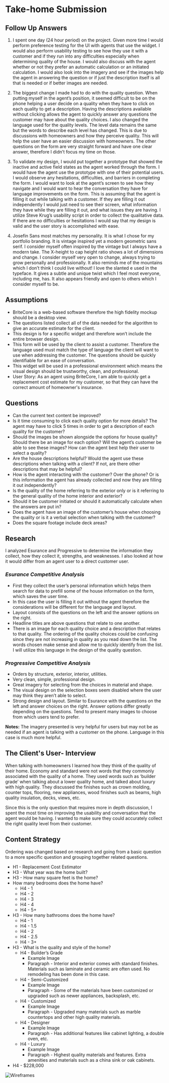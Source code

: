 # Take-home Submission

## Follow Up Answers

1. I spent one day (24 hour period) on the project. Given more time I would perform preference testing for the UI with agents that use the widget. I would also perform usability testing to see how they use it with a customer and if they run into any difficulties especially when determining quality of the house. I would also discuss with the agent whether or not they prefer an automatic calculation or an initiated calculation. I would also look into the imagery and see if the images help the agent in answering the question or if just the description itself is all that is needed or if better images are needed. 

2. The biggest change I made had to do with the quality question. When putting myself in the agent’s position, it seemed difficult to be on the phone helping a user decide on a quality when they have to click on each quality to get a description. Having the descriptions available without clicking allows the agent to quickly answer any questions the customer may have about the quality choices. I also changed the language used for the quality levels. The level data remains the same but the words to describe each level has changed. This is due to discussions with homeowners and how they perceive quality. This will help the user have an easier discussion with homeowners. The other questions on the form are very straight forward and have one clear answer, therefore I didn’t focus my time on those. 

3. To validate my design, I would put together a prototype that showed the inactive and active field states as the agent worked through the form. I would have the agent use the prototype with one of their potential users. I would observe any hesitations, difficulties, and barriers in completing the form. I would want to look at the agent’s screen to see how they navigate and I would want to hear the conversation they have for language improvements on the form. This is assuming that the agent is filling it out while talking with a customer. If they are filling it out independently I would just need to see their screen, what information they have while they are filling it out, and what issues they are having. I utilize Steve Krug’s usability script in order to collect the qualitative data. If there are no difficulties or hesitations I would say that my design is valid and the user story is accomplished with ease. 

4. Josefin Sans most matches my personality. It is what I chose for my portfolio branding. It is vintage inspired yet a modern geometric sans serif. I consider myself often inspired by the vintage but I always have a modern take. The X-height to cap height ratio shows a lot of dimensions and change. I consider myself very open to change, always trying to grow personally and professionally. It also reminds me of the mountains which I don’t think I could live without! I love the slanted e used in the typeface. It gives a subtle and unique twist which I feel most everyone, including me, has. It also appears friendly and open to others which I consider myself to be.


## Assumptions

- BriteCore is a web-based software therefore the high fidelity mockup should be a desktop view. 
- The questions listed collect all of the data needed for the algorithm to give an accurate estimate for the client. 
- This design is for a specific widget and therefore won’t include the entire browser design. 
- This form will be used by the client to assist a customer. Therefore the language used must match the type of language the client will want to use when addressing the customer. The questions should be quickly identifiable for an ease of conversation. 
- This widget will be used in a professional environment which means the visual design should be trustworthy, clean, and professional. 
- User Story:  As an agent using BriteCore, I am able to quickly get a replacement cost estimate for my customer, so that they can have the correct amount of homeowner's insurance.

## Questions

- Can the current text content be improved? 
- Is it time consuming to click each quality option for more details? The agent may have to click 5 times in order to get a description of each quality for the customer?
- Should the images be shown alongside the options for house quality? Should there be an image for each option? Will the agent’s customer be able to see these images? How can the agent best help their user to select a quality?
- Are the house descriptions helpful? Would the agent use these descriptions when talking with a client? If not, are there other descriptions that may be helpful? 
- How is the agent interacting with the customer? Over the phone? Or is this information the agent has already collected and now they are filling it out independently?
- Is the quality of the home referring to the exterior only or is it referring to the general quality of the home interior and exterior? 
- Should it be customer initiated or should it automatically calculate when the answers are put in? 
- Does the agent have an image of the customer’s house when choosing the quality or is it a verbal selection when talking with the customer?
- Does the square footage include deck areas?

## Research

I analyzed Esurance and Progressive to determine the information they collect, how they collect it, strengths, and weaknesses. I also looked at how it would differ from an agent user to a direct customer user.

### *Esurance Competitive Analysis*

- First they collect the user’s personal information which helps them search for data to prefill some of the house information on the form, which saves the user time. 
- In this case the user is filling it out without the agent therefore the considerations will be different for the language and layout. 
- Layout consists of the questions on the left and the answer options on the right. 
- Headline titles are above questions that relate to one another. 
- There is an image for each quality choice and a description that relates to that quality. The ordering of the quality choices could be confusing since they are not increasing in quality as you read down the list. The words chosen make sense and allow me to quickly identify from the list. I will utilize this language in the design of the quality question. 


### *Progressive Competitive Analysis*

- Orders by structure, exterior, interior, utilities. 
- Very clean, simple, professional design. 
- Great imagery for selecting from the choices in material and shape. 
- The visual design on the selection boxes seem disabled where the user may think they aren’t able to select. 
- Strong design and layout. Similar to Esurance with the questions on the left and answer choices on the right. Answer options differ greatly depending on the questions. Tend to present many images to choose from which users tend to prefer. 

**Notes:** The imagery presented is very helpful for users but may not be as needed if an agent is talking with a customer on the phone. Language in this case is much more helpful. 

## The Client's User- Interview

When talking with homeowners I learned how they think of the quality of their home. Economy and standard were not words that they commonly associated with the quality of a home. They used words such as ‘builder grade’ when talking about a lower quality home, and talked about luxury with high quality. They discussed the finishes such as crown molding, counter tops, flooring, new appliances, wood finishes such as beams, high quality insulation, decks, views, etc. 

Since this is the only question that requires more in depth discussion, I spent the most time on improving the usability and conversation that the agent would be having. I wanted to make sure they could accurately collect the right quality level from their customer. 
## Content Strategy

Ordering was changed based on research and going from a basic question to a more specific question and grouping together related questions. 

- H1 - Replacement Cost Estimator 
- H3 - What year was the home built? 
- H3 - How many square feet is the home? 
- How many bedrooms does the home have? 
  - H4 - 1
  - H4 - 2
  - H4 - 3
  - H4 - 4
  - H4 - 5+
- H3 - How many bathrooms does the home have? 
  - H4 - 1
  - H4 - 1.5
  - H4 - 2
  - H4 - 2.5
  - H4 - 3+
- H3 - What is the quality and style of the home? 
  - H4 - Builder’s Grade
    - Example Image
    - Paragraph - Interior and exterior comes with standard finishes. Materials such as laminate and ceramic are often used. No remodeling has been done in this case. 
  - H4 -  Semi-Customized
    - Example Image
    - Paragraph - Some of the materials have been customized or upgraded such as newer appliances, backsplash, etc. 
  - H4 - Customized
    - Example Image
    - Paragraph - Upgraded many materials such as marble countertops and other high quality materials. 
  - H4 - Designer
    - Example Image
    - Paragraph - Has additional features like cabinet lighting, a double oven, etc. 
  - H4 - Luxury
    - Example Image
    - Paragraph - Highest quality materials and features. Extra amenities and materials such as a china sink or oak cabinets. 
- H4 - $228,000

![Wireframes](https://github.com/katelynmichalove/BriteCore-Submission/blob/master/wireframe_sketches.jpeg)
      
